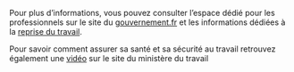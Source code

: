 Pour plus d’informations, vous pouvez consulter l’espace dédié pour les professionnels sur le site du [gouvernement.fr](https://www.gouvernement.fr/info-coronavirus/espace-pour-les-professionnels) et les informations dédiées à la [reprise du travail](https://www.gouvernement.fr/info-coronavirus/retour-au-travail).

Pour savoir comment assurer sa santé et sa sécurité au travail retrouvez également une [vidéo](https://travail-emploi.gouv.fr/actualites/l-actualite-du-ministere/article/covid-19-comment-assurer-ma-sante-et-ma-securite-au-travail) sur le site du ministère du travail 
